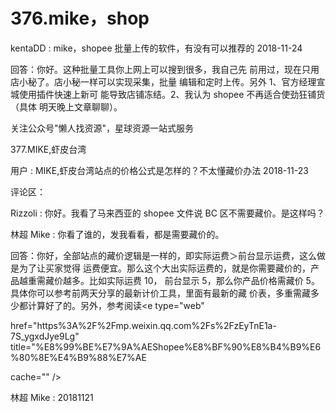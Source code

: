 # 376.mike，shop

kentaDD : mike，shopee 批量上传的软件，有没有可以推荐的 2018-11-24

回答：你好。这种批量工具你上网上可以搜到很多，我自己先 前用过，现在只用店小秘了。店小秘一样可以实现采集，批量 编辑和定时上传。另外 1、官方经理宣城使用插件快速上新可 能导致店铺冻结。2、我认为 shopee 不再适合使劲狂铺货（具体 明天晚上文章聊聊）。

关注公众号"懒人找资源"，星球资源一站式服务

377.MIKE,虾皮台湾

用户 : MIKE,虾皮台湾站点的价格公式是怎样的？不太懂藏价办法 2018-11-23

评论区：

Rizzoli : 你好。我看了马来西亚的 shopee 文件说 BC 区不需要藏价。是这样吗？

林超 Mike : 你看了谁的，发我看看，都是需要藏价的。

回答：你好，全部站点的藏价逻辑是一样的，即实际运费＞前台显示运费，这么做是为了让买家觉得 运费便宜。那么这个大出实际运费的，就是你需要藏价的，产品越重需藏价越多。比如实际运费 10， 前台显示 5，那么你产品价格需藏价 5。具体你可以参考前两天分享的最新计价工具，里面有最新的藏 价表，多重需藏多少都计算好了的。另外，参考阅读<e type="web"

href="https%3A%2F%2Fmp.weixin.qq.com%2Fs%2FzEyTnE1a-7S_ygxdJye9Lg" title="%E8%99%BE%E7%9A%AEShopee%E8%BF%90%E8%B4%B9%E6%80%8E%E4%B9%88%E7%AE

cache="" />

林超 Mike : 20181121
